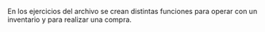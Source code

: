 En los ejercicios del archivo se crean distintas funciones para operar con un inventario y para realizar una compra.
